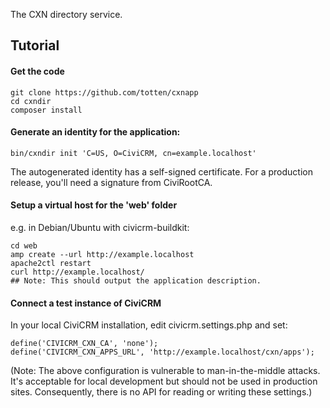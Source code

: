 The CXN directory service.

## Tutorial

#### Get the code

```
git clone https://github.com/totten/cxnapp
cd cxndir
composer install
```

#### Generate an identity for the application:

```
bin/cxndir init 'C=US, O=CiviCRM, cn=example.localhost'
```

The autogenerated identity has a self-signed certificate. For a production
release, you'll need a signature from CiviRootCA.

#### Setup a virtual host for the 'web' folder

e.g. in Debian/Ubuntu with civicrm-buildkit:

```
cd web
amp create --url http://example.localhost
apache2ctl restart
curl http://example.localhost/
## Note: This should output the application description.
```

#### Connect a test instance of CiviCRM

In your local CiviCRM installation, edit civicrm.settings.php
and set:

```
define('CIVICRM_CXN_CA', 'none');
define('CIVICRM_CXN_APPS_URL', 'http://example.localhost/cxn/apps');
```

(Note: The above configuration is vulnerable to man-in-the-middle attacks.
It's acceptable for local development but should not be used in production
sites.  Consequently, there is no API for reading or writing these
settings.)
